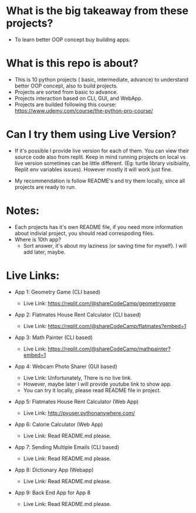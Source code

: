 # What is the big takeaway from these projects?

- To learn better OOP concept buy building apps.

# What is this repo is about?

- This is 10 python projects ( basic, intermediate, advance) to understand better OOP concept, also to build projects.
- Projects are sorted from basic to advance.
- Projects interaction based on CLI, GUI, and WebApp.
- Projects are builded following this course: https://www.udemy.com/course/the-python-pro-course/

# Can I try them using Live Version?

- If it's possible I provide live version for each of them. You can view their source code also from replit. Keep in mind running projects on local vs live version sometimes can be little different. (Eg: turtle library visibiality, Replit env variables issues). However mostly it will work just fine.

- My recommendation is follow README's and try them locally, since all projects are ready to run.

# Notes:

- Each projects has it's own README file, if you need more information about indivial project, you should read correspoding files.
- Where is 10th app?
  - Sort answer, it's about my laziness (or saving time for myself). I will add later, maybe.

# Live Links:

- App 1: Geometry Game (CLI based)

  - Live Link: https://replit.com/@shareCodeCamp/geometrygame

- App 2: Flatmates House Rent Calculator (CLI based)

  - Live Link: https://replit.com/@shareCodeCamp/flatmates?embed=1

- App 3: Math Painter (CLI based)

  - Live Link: https://replit.com/@shareCodeCamp/mathpainter?embed=1

- App 4: Webcam Photo Sharer (GUI based)

  - Live Link: Unfortunately, There is no live link.
  - However, maybe later I will provide youtube link to show app.
  - You can try it locally, please read README file in project.

- App 5: Flatmates House Rent Calculator (Web App)

  - Live Link: http://pyuser.pythonanywhere.com/

- App 6: Calorie Calculator (Web App)

  - Live Link: Read README.md please.

- App 7: Sending Multiple Emails (CLI based)

  - Live Link: Read README.md please.

- App 8: Dictionary App (Webapp)

  - Live Link: Read README.md please.

- App 9: Back End App for App 8

  - Live Link: Read README.md please.
